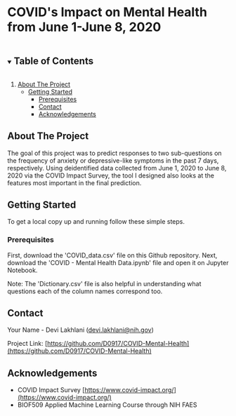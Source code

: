 # COVID's Impact on Mental Health from June 1-June 8, 2020


<!-- TABLE OF CONTENTS -->
<details open="open">
  <summary><h2 style="display: inline-block">Table of Contents</h2></summary>
  <ol>
    <li>
      <a href="#about-the-project">About The Project</a>
      <ul>
    </li>
    <li>
      <a href="#getting-started">Getting Started</a>
      <ul>
        <li><a href="#prerequisites">Prerequisites</a></li>
    </li>
    <li><a href="#contact">Contact</a></li>
    <li><a href="#acknowledgements">Acknowledgements</a></li>
  </ol>
</details>


<!-- ABOUT THE PROJECT -->
## About The Project

The goal of this project was to predict responses to two sub-questions on the frequency of anxiety or depressive-like symptoms in the past 7 days, respectively. Using deidentified data collected from June 1, 2020 to June 8, 2020 via the COVID Impact Survey, the tool I designed also looks at the features most important in the final prediction. 

<!-- GETTING STARTED -->
## Getting Started

To get a local copy up and running follow these simple steps.

### Prerequisites

First, download the 'COVID_data.csv' file on this Github repository. 
Next, download the 'COVID - Mental Health Data.ipynb' file and open it on Jupyter Notebook.

Note: The 'Dictionary.csv' file is also helpful in understanding what questions each of the column names correspond too. 

<!-- CONTACT -->
## Contact

Your Name - Devi Lakhlani (devi.lakhlani@nih.gov)

Project Link: [https://github.com/D0917/COVID-Mental-Health](https://github.com/D0917/COVID-Mental-Health)


<!-- ACKNOWLEDGEMENTS -->
## Acknowledgements

* COVID Impact Survey [https://www.covid-impact.org/](https://www.covid-impact.org/)
* BIOF509 Applied Machine Learning Course through NIH FAES

